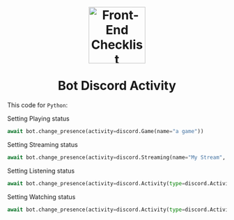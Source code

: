 <h1 align="center">
<br>
  <img src="https://blog.logomyway.com/wp-content/uploads/2020/12/discord-mascot.png" alt="Front-End Checklist" width="130">
  <br>
    <br>
  Bot Discord Activity
  <br>
</h1>


This code for `Python`:


Setting Playing status
```python
await bot.change_presence(activity=discord.Game(name="a game"))
```

Setting Streaming status
```python
await bot.change_presence(activity=discord.Streaming(name="My Stream", url=my_twitch_url))
```

Setting Listening status
```python
await bot.change_presence(activity=discord.Activity(type=discord.ActivityType.listening, name="a song"))
```

Setting Watching status
```python
await bot.change_presence(activity=discord.Activity(type=discord.ActivityType.watching, name="a movie"))
```
